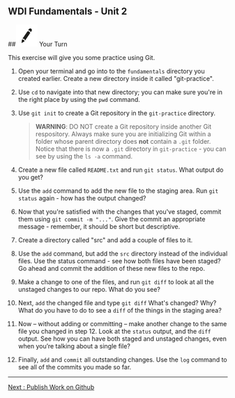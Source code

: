 **WDI Fundamentals - Unit 2**
---

##![Your Turn](../assets/exercise.png) Your Turn

This exercise will give you some practice using Git.

1. Open your terminal and go into to the `fundamentals` directory you created earlier. Create a new directory inside it called "git-practice".

2. Use `cd` to navigate into that new directory; you can make sure you're in the right place by using the `pwd` command.

4. Use `git init` to create a Git repository in the `git-practice` directory.
      > **WARNING**: DO NOT create a Git repository inside another Git respository.  Always make sure you are initializing Git within a folder whose parent directory does **not** contain a `.git` folder.
  Notice that there is now a `.git` directory in `git-practice` - you can see by using the `ls -a` command.

5. Create a new file called `README.txt` and run `git status`. What output do you get?

6. Use the `add` command to add the new file to the staging area.  Run `git status` again - how has the output changed?

7. Now that you're satisfied with the changes that you've staged, commit them using `git commit -m "..."`. Give the commit an appropriate message - remember, it should be short but descriptive.

8. Create a directory called "src" and add a couple of files to it.

9. Use the `add` command, but add the `src` directory instead of the individual files. Use the status
command - see how both files have been staged? Go ahead and commit the addition of these new files to the repo.

10. Make a change to one of the files, and run `git diff` to look at all the unstaged changes to our repo. What do you see?

11. Next, `add` the changed file and type `git diff` What's changed? Why? What do you have to do to see a `diff` of the things in the staging area?

12. Now – without adding or committing – make another change to the same file you changed in step 12. Look at the `status` output, and the `diff` output. See how you can have both staged and unstaged changes, even when you’re talking about a single file?

15. Finally, `add` and `commit` all outstanding changes. Use the `log` command to see all of the commits you made so far.

---

[Next : Publish Work on Github](05_lesson.md)

